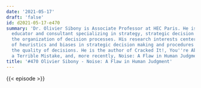 ```yaml
---
date: '2021-05-17'
draft: 'false'
id: d2021-05-17-e470
summary: 'Dr. Olivier Sibony is Associate Professor at HEC Paris. He is a writer,
  educator and consultant specializing in strategy, strategic decision making and
  the organization of decision processes. His research interests center on the effect
  of heuristics and biases in strategic decision making and procedures to improve
  the quality of decisions. He is the author of Cracked It!, You''re About to Make
  a Terrible Mistake, and, more recently, Noise: A Flaw in Human Judgment.'
title: '#470 Olivier Sibony - Noise: A Flaw in Human Judgment'
---
```

{{< episode >}}
